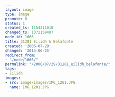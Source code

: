```yaml
---
layout: image
type: image
promote: 0
status: 1
created_ts: 1154211010
changed_ts: 1372159487
node_id: 1666
title: 31201 Eilidh & Belafonte
created: '2006-07-29'
changed: '2013-06-25'
redirect_from:
- "/node/1666/"
permalink: "/2006/07/29/31201_eilidh_belafonte/"
tags:
- Eilidh
images:
- src: image/images/IMG_1201.JPG
  name: IMG_1201.JPG
---
```


